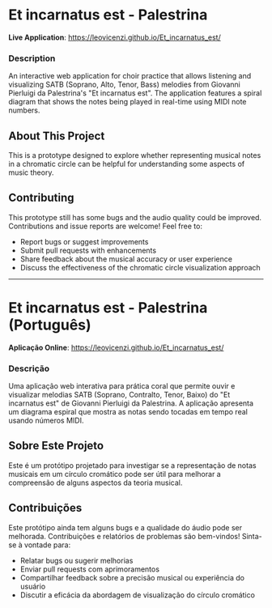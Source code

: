 # Et incarnatus est - Palestrina

**Live Application**: https://leovicenzi.github.io/Et_incarnatus_est/

### Description
An interactive web application for choir practice that allows listening and visualizing SATB (Soprano, Alto, Tenor, Bass) melodies from Giovanni Pierluigi da Palestrina's "Et incarnatus est". The application features a spiral diagram that shows the notes being played in real-time using MIDI note numbers.


## About This Project

This is a prototype designed to explore whether representing musical notes in a chromatic circle can be helpful for understanding some aspects of music theory.

## Contributing

This prototype still has some bugs and the audio quality could be improved. Contributions and issue reports are welcome! Feel free to:
- Report bugs or suggest improvements
- Submit pull requests with enhancements
- Share feedback about the musical accuracy or user experience
- Discuss the effectiveness of the chromatic circle visualization approach

---

# Et incarnatus est - Palestrina (Português)

**Aplicação Online**: https://leovicenzi.github.io/Et_incarnatus_est/

### Descrição
Uma aplicação web interativa para prática coral que permite ouvir e visualizar melodias SATB (Soprano, Contralto, Tenor, Baixo) do "Et incarnatus est" de Giovanni Pierluigi da Palestrina. A aplicação apresenta um diagrama espiral que mostra as notas sendo tocadas em tempo real usando números MIDI.

## Sobre Este Projeto

Este é um protótipo projetado para investigar se a representação de notas musicais em um círculo cromático pode ser útil para melhorar a compreensão de alguns aspectos da teoria musical.

## Contribuições

Este protótipo ainda tem alguns bugs e a qualidade do áudio pode ser melhorada. Contribuições e relatórios de problemas são bem-vindos! Sinta-se à vontade para:
- Relatar bugs ou sugerir melhorias
- Enviar pull requests com aprimoramentos
- Compartilhar feedback sobre a precisão musical ou experiência do usuário
- Discutir a eficácia da abordagem de visualização do círculo cromático

